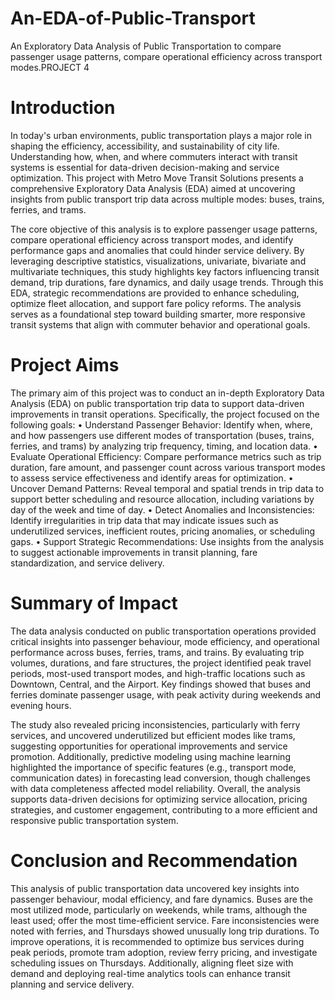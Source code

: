 # An-EDA-of-Public-Transport
An Exploratory Data Analysis of Public Transportation to compare passenger usage patterns, compare operational efficiency across transport modes.PROJECT 4 

# Introduction
In today's urban environments, public transportation plays a major role in shaping the efficiency, accessibility, and sustainability of city life. Understanding how, when, and where commuters interact with transit systems is essential for data-driven decision-making and service optimization. This project with Metro Move Transit Solutions presents a comprehensive Exploratory Data Analysis (EDA) aimed at uncovering insights from public transport trip data across multiple modes: buses, trains, ferries, and trams.

The core objective of this analysis is to explore passenger usage patterns, compare operational efficiency across transport modes, and identify performance gaps and anomalies that could hinder service delivery. By leveraging descriptive statistics, visualizations, univariate, bivariate and multivariate techniques, this study highlights key factors influencing transit demand, trip durations, fare dynamics, and daily usage trends.
Through this EDA, strategic recommendations are provided to enhance scheduling, optimize fleet allocation, and support fare policy reforms. The analysis serves as a foundational step toward building smarter, more responsive transit systems that align with commuter behavior and operational goals.

# Project Aims
The primary aim of this project was to conduct an in-depth Exploratory Data Analysis (EDA) on public transportation trip data to support data-driven improvements in transit operations. Specifically, the project focused on the following goals:
•	Understand Passenger Behavior: Identify when, where, and how passengers use different modes of transportation (buses, trains, ferries, and trams) by analyzing trip frequency, timing, and location data.
•	Evaluate Operational Efficiency: Compare performance metrics such as trip duration, fare amount, and passenger count across various transport modes to assess service effectiveness and identify areas for optimization.
•	Uncover Demand Patterns: Reveal temporal and spatial trends in trip data to support better scheduling and resource allocation, including variations by day of the week and time of day.
•	Detect Anomalies and Inconsistencies: Identify irregularities in trip data that may indicate issues such as underutilized services, inefficient routes, pricing anomalies, or scheduling gaps.
•	Support Strategic Recommendations: Use insights from the analysis to suggest actionable improvements in transit planning, fare standardization, and service delivery.

# Summary of Impact 
The data analysis conducted on public transportation operations provided critical insights into passenger behaviour, mode efficiency, and operational performance across buses, ferries, trams, and trains. By evaluating trip volumes, durations, and fare structures, the project identified peak travel periods, most-used transport modes, and high-traffic locations such as Downtown, Central, and the Airport. Key findings showed that buses and ferries dominate passenger usage, with peak activity during weekends and evening hours.

The study also revealed pricing inconsistencies, particularly with ferry services, and uncovered underutilized but efficient modes like trams, suggesting opportunities for operational improvements and service promotion. Additionally, predictive modeling using machine learning highlighted the importance of specific features (e.g., transport mode, communication dates) in forecasting lead conversion, though challenges with data completeness affected model reliability.
Overall, the analysis supports data-driven decisions for optimizing service allocation, pricing strategies, and customer engagement, contributing to a more efficient and responsive public transportation system.

# Conclusion and Recommendation 
This analysis of public transportation data uncovered key insights into passenger behaviour, modal efficiency, and fare dynamics. Buses are the most utilized mode, particularly on weekends, while trams, although the least used; offer the most time-efficient service. Fare inconsistencies were noted with ferries, and Thursdays showed unusually long trip durations. To improve operations, it is recommended to optimize bus services during peak periods, promote tram adoption, review ferry pricing, and investigate scheduling issues on Thursdays. Additionally, aligning fleet size with demand and deploying real-time analytics tools can enhance transit planning and service delivery.




